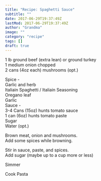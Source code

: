 ```yaml
---
title: "Recipe: Spaghetti Sauce"
subtitle: ""
date: 2017-06-29T19:37:49Z
lastMod: 2017-06-29T19:37:49Z
author: "Grandma"
image: ""
category: "recipe"
tags: []
draft: true
---
```

1 lb ground beef (extra lean) or ground turkey  
1 medium onion chopped  
2 cans (4oz each) mushrooms (opt.)  


Spice -  
  Garlic and herb  
  Italiain Spaghetti / Italiain Seasoning  
  Oregano leaf  
  Garlic  
Sauce -  
  3-4 Cans (15oz) hunts tomato sauce  
  1 can (6oz) hunts tomato paste  
  Sugar  
  Water (opt.)  

Brown meat, onion and mushrooms.  
Add some spices while browning.  

Stir in sauce, paste, and spices.  
Add sugar (maybe up to a cup more or less)  

Simmer  

Cook Pasta  
